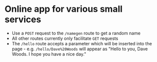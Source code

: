 # Online app for various small services

* Use a `POST` request to the `/namegen` route to get a random name
* All other routes currently only facilitate `GET` requests
* The `/hello` route accepts a parameter which will be inserted into the page - e.g. `/hello/Dave%20Woods` will appear as "Hello to you, Dave Woods. I hope you have a nice day."

